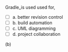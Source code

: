 <panel header="{{ icon_Q_A }} _Gradle_ is a tool for ...">
<question>

Gradle_is used used for,

- [ ] a. better revision control
- [ ] b. build automation
- [ ] c. UML diagramming
- [ ] d. project collaboration

<div slot="answer">

(b)

</div>
</question>
</panel>
